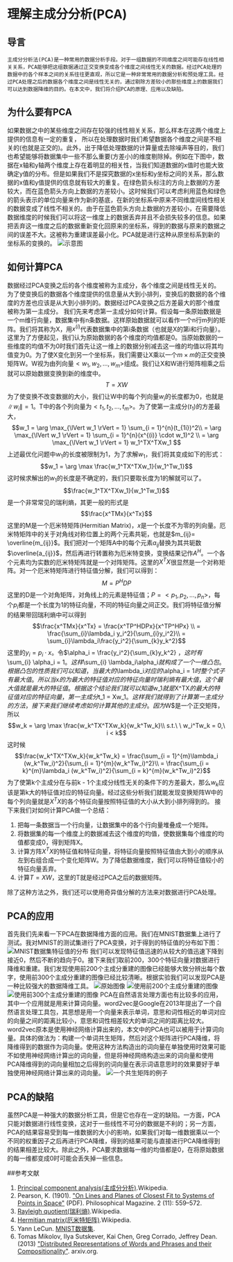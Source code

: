 # 理解主成分分析(PCA)
## 导言
    主成分分析法(PCA)是一种常用的数据分析手段。对于一组数据的不同维度之间可能存在线性相关关系，PCA能够把这组数据通过正交变换变成各个维度之间线性无关的数据。经过PCA处理的数据中的各个样本之间的关系往往更直观，所以它是一种非常常用的数据分析和预处理工具。经过PCA处理之后的数据各个维度之间是线性无关的，通过剔除方差较小的那些维度上的数据我们可以达到数据降维的目的。在本文中，我们将介绍PCA的原理、应用以及缺陷。
## 为什么要有PCA
如果数据之中的某些维度之间存在较强的线性相关关系，那么样本在这两个维度上提供的信息有一定的重复， 所以在处理数据时我们希望数据各个维度之间是不相关的(也就是正交的)。此外，出于降低处理数据的计算量或去除噪声等目的，我们也希望能够将数据集中一些不那么重要(方差小)的维度剔除掉。例如在下图中，数据在x轴和y轴两个维度上存在着明显的相关性，当我们知道数据的x值时也能大致确定y值的分布。但是如果我们不是探究数据的x坐标和y坐标之间的关系，那么数据的x值和y值提供的信息就有较大的重复。在绿色箭头标注的方向上数据的方差较大，而在蓝色箭头方向上数据的方差较小。这时候我们可以考虑利用蓝色和绿色的箭头表示的单位向量来作为新的基底，在新的坐标系中原来不同维度间线性相关的数据变成了线性不相关的。由于在蓝色箭头方向上数据的方差较小，在需要降低数据维度的时候我们可以将这一维度上的数据丢弃并且不会损失较多的信息。如果把丢弃这一维度之后的数据重新变化回原来的坐标系，得到的数据与原来的数据之间的误差不大。这被称为重建误差最小化。PCA就是进行这种从原坐标系到新的坐标系的变换的。
![示意图](D:/PCA/application/graph.png)

## 如何计算PCA
数据经过PCA变换之后的各个维度被称为主成分，各个维度之间是线性无关的。为了使变换后的数据各个维度提供的信息量从大到小排列，变换后的数据的各个维度的方差也应该是从大到小排列的。数据经过PCA变换之后方差最大的那个维度被称为第一主成分。
我们先来考虑第一主成分如何计算。假设每一条原始数据是一个m维行向量，数据集中有n条数据。这样原始数据就可以看作一个n行m列的矩阵。我们将其称为X，用$x^{(i)}$代表数据集中的第i条数据（也就是X的第i和行向量）。这里为了方便起见，我们认为原始数据的各个维度的均值都是0。当原始数据的一些维度的均值不为0时我们首先让这一维上的数据分别减去这一维的均值以将其均值变为0。为了使X变化到另一个坐标系，我们需要让X乘以一个$m \times m$的正交变换矩阵W。W视为由列向量$<w_1, w_2, ..., w_m>$组成。我们让X和W进行矩阵相乘之后就可以原始数据变换到新的维度中。
                                $$T = XW$$
为了使变换不改变数据的大小，我们让W中的每个列向量$w_i$的长度都为0，也就是$\lVert w_i \rVert = 1$。T中的各个列向量为$<t_1, t_2, ..., t_m>$。为了使第一主成分($t_1$)的方差最大，
    $$w_1 = \arg \max_{\lVert w_1 \rVert = 1} \sum_{i = 1}^{n}(t_{1i})^2\\
    = \arg \max_{\lVert w_1 \rVert = 1} \sum_{i = 1}^{n}(x^{(i)} \cdot w_1)^2 \\
    = \arg \max_{\lVert w_1 \rVert = 1} w_1^TX^TXw_1 $$
上述最优化问题中$w_1$的长度被限制为1，为了求解$w_1$，我们将其变成如下的形式：
$$w_1 = \arg \max \frac{w_1^TX^TXw_1}{w_1^Tw_1}$$
这时候求解出的$w_1$的长度是不确定的，我们只要取长度为1的解就可以了。$$\frac{w_1^TX^TXw_1}{w_1^Tw_1}$$
是一个非常常见的瑞利熵，其更一般的形式是
$$\frac{x^TMx}{x^Tx}$$
这里的M是一个厄米特矩阵(Hermitian Matrix)，$x$是一个长度不为零的列向量。厄米特矩阵中的关于对角线对称位置上的两个元素共轭，也就是$m_{ij}= \overline{m_{ij}}$。我们把对一个矩阵A中的每个元素$a_{ij}$替换为其共轭数$\overline{a_{ij}}$，然后再进行转置称为厄米特变换，变换结果记作$A^H$。一个各个元素均为实数的厄米特矩阵就是一个对阵矩阵。这里的$X^TX$很显然是一个对称矩阵。对一个厄米特矩阵进行特征值分解，我们可以得到：
        $$M = P^HDP$$
这里的D是一个对角矩阵，对角线上的元素是特征值；$P = <p_1, p_2, ..., p_n>$，每个$p_i$都是一个长度为1的特征向量，不同的特征向量之间正交。我们将特征值分解的结果带回瑞利熵中可以得到
$$\frac{x^TMx}{x^Tx} = \frac{x^TP^HDPx}{x^TP^HPx} \\
 = \frac{\sum_{i}\lambda_i y_i^2}{\sum_{i}y_i^2}\\
  = \sum_{i}\lambda_i\frac{y_i^2}{\sum_{k}y_k^2}$$
 这里的$y_i = p_i \cdot x$。令$\alpha_i = \frac{y_i^2}{\sum_{k}y_k^2} $，这时有$\sum_{i} \alpha_i = 1$。这样$\sum_{i} \lambda_i\alpha_i$就构成了一个一维凸包。根据凸包的性质我们可以知道，当最大的$\lambda_i$对应的$\alpha_i = 1$时整个式子有最大值。所以当$x$的为最大的特征值对应的特征向量时瑞利熵有最大值，这个最大值就是最大的特征值。根据这个结论我们就可以知道$w_1$就是$X^TX$的最大的特征值对应的特征向量，第一主成分$t_1 = Xw_1$。这样我们就得到了计算第一主成分的方法，接下来我们继续考虑如何计算其他的主成分。因为$W$是一个正交矩阵，所以
 $$w_k = \arg \max \frac{w_k^TX^TXw_k}{w_k^Tw_k}\\
 s.t.\ \ w_i^Tw_k = 0,\ i < k$$
 这时候$$\frac{w_k^TX^TXw_k}{w_k^Tw_k} = \frac{\sum_{i = 1}^{m}\lambda_i (w_k^Tw_i)^2}{\sum_{i = 1}^{m}(w_k^Tw_i)^2}\\
 = \frac{\sum_{i = k}^{m}\lambda_i (w_k^Tw_i)^2}{\sum_{i = k}^{m}(w_k^Tw_i)^2}$$
 为了使第k个主成分在与前k - 1个主成分线性无关的条件下的方差最大，那么$w_k$应该是第k大的特征值对应的特征向量。经过这些分析我们就能发现变换矩阵W中的每个列向量就是$X^TX$的各个特征向量按照特征值的大小从大到小排列得到的。
接下来我们对如何计算PCA做一个总结：

 1. 把每一条数据当一个行向量，让数据集中的各个行向量堆叠成一个矩阵。
 2. 将数据集的每一个维度上的数据减去这个维度的均值，使数据集每个维度的均值都变成0，得到矩阵X。
 3. 计算方阵$X^TX$的特征值和特征向量，将特征向量按照特征值由大到小的顺序从左到右组合成一个变化矩阵W。为了降低数据维度，我们可以将特征值较小的特征向量丢弃。
 4. 计算$T = XW$，这里的T就是经过PCA之后的数据矩阵。

除了这种方法之外，我们还可以使用奇异值分解的方法来对数据进行PCA处理。
## PCA的应用
首先我们先来看一下PCA在数据降维方面的应用。我们在MNIST数据集上进行了测试。我对MNIST的测试集进行了PCA变换，对于得到的特征值的分布如下图：
![MNIST数据集特征值的分布](D:/PCA/application/eigenvalue.png)
我们可以发现特征值迅速的从较大的值迅速下降到接近0，然后不断的趋向于0。接下来我们取前200，300个特征向量对数据进行降维和重建。我们发现使用前200个主成分重建的图像已经能够大致分辨出每个数字，使用前300个主成分重建的图像已经比较清晰。根据实验我们可以发现PCA是一种比较强大的数据降维工具。
![原始图像](D:/PCA/application/orgin.png)
![使用前200个主成分重建的图像](D:/PCA/application/reconstruct200.png)
![使用前300个主成分重建的图像](D:/PCA/application/reconstruct300.png)
PCA在自然语言处理方面也有比较多的应用，其中一个应用就是用来计算词向量。word2vec是Google在2013年提出了一个自然语言处理工具包，其思想是用一个向量来表示单词，意思和词性相近的单词对应的向量之间的距离比较小，意思和词性相差较大的单词之间的距离比较大。word2vec原本是使用神经网络计算出来的，本文中的PCA也可以被用于计算词向量。具体的做法为：构建一个单词共生矩阵，然后对这个矩阵进行PCA降维，将降维得到的数据作为词向量。使用这种方法构造出的词向量在单独使用时效果可能不如使用神经网络计算出的词向量，但是将神经网络构造出来的词向量和使用PCA降维得到的词向量相加之后得到的词向量在表示词语意思时的效果要好于单独使用神经网络计算出来的词向量。
![一个共生矩阵的例子](D:/PCA/application/co-occurance.png)
## PCA的缺陷
虽然PCA是一种强大的数据分析工具，但是它也存在一定的缺陷。一方面，PCA只能对数据进行线性变换，这对于一些线性不可分的数据是不利的；另一方面，PCA的结果容易受到每一维数据的大小的影响，如果我们对每一维数据乘以一个不同的权重因子之后再进行PCA降维，得到的结果可能与直接进行PCA降维得到的结果相差比较大。除此之外，PCA要求数据每一维的均值都是0，在将原始数据的每一维都变成0时可能会丢失掉一些信息。

##参考文献
1. [Principal component analysis(主成分分析)](https://en.wikipedia.org/wiki/Principal_component_analysis).Wikipedia.
2.  Pearson, K. (1901). ["On Lines and Planes of Closest Fit to Systems of Points in Space"](http://stat.smmu.edu.cn/history/pearson1901.pdf) (PDF). Philosophical Magazine. 2 (11): 559–572.
3.  [Rayleigh quotient(瑞利熵)](https://en.wikipedia.org/wiki/Rayleigh_quotient).Wikipedia. 
4.   [Hermitian matrix(厄米特矩阵)](https://en.wikipedia.org/wiki/Hermitian_matrix).Wikipedia.
5. Yann LeCun. [MNIST数据集](http://yann.lecun.com/exdb/mnist/).
6. Tomas Mikolov, Ilya Sutskever, Kai Chen, Greg Corrado, Jeffrey Dean.(2013) ["Distributed Representations of Words and Phrases and their Compositionality"](https://arxiv.org/pdf/1310.4546). arxiv.org.